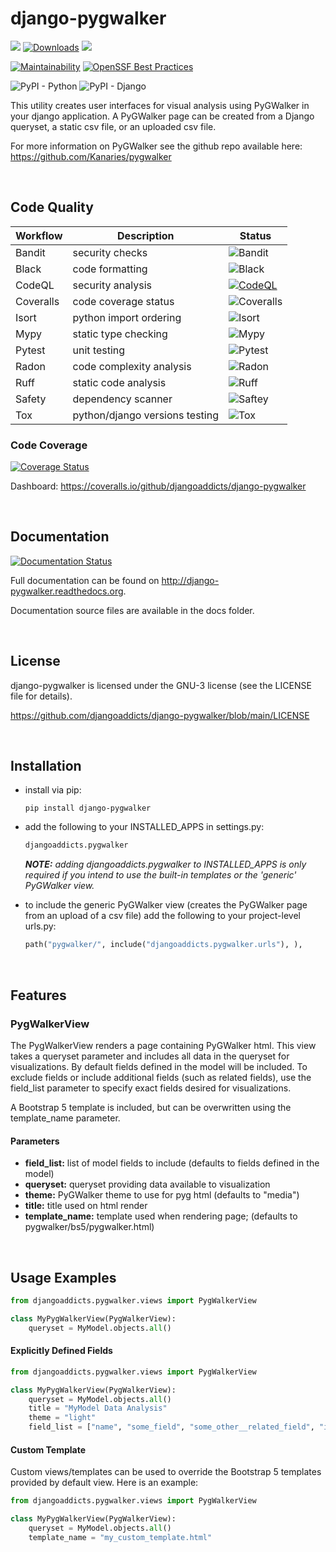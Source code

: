 # django-pygwalker
![](https://img.shields.io/pypi/v/django-pygwalker?color=blue) 
[![Downloads](https://static.pepy.tech/badge/django-pygwalker)](https://pepy.tech/project/django-pygwalker)
![](https://img.shields.io/pypi/status/django-pygwalker)

[![Maintainability](https://api.codeclimate.com/v1/badges/23aa8dc3c2e30ac40cb4/maintainability)](https://codeclimate.com/github/djangoaddicts/django-pygwalker/maintainability)
[![OpenSSF Best Practices](https://bestpractices.coreinfrastructure.org/projects/7682/badge)](https://bestpractices.coreinfrastructure.org/projects/7682)

![PyPI - Python](https://img.shields.io/pypi/pyversions/django-pygwalker)
![PyPI - Django](https://img.shields.io/pypi/djversions/django-pygwalker)



This utility creates user interfaces for visual analysis using PyGWalker in your django application. A PyGWalker page can be created from a Django queryset, a static csv file, or an uploaded csv file.

For more information on PyGWalker see the github repo available here: https://github.com/Kanaries/pygwalker 


<br/>

## Code Quality
| Workflow | Description             | Status                                                                       |
|----------|-------------------------|------------------------------------------------------------------------------|
|Bandit|security checks|![Bandit](https://github.com/djangoaddicts/django-pygwalker/actions/workflows/bandit.yaml/badge.svg)|
|Black|code formatting|![Black](https://github.com/djangoaddicts/django-pygwalker/actions/workflows/black.yaml/badge.svg)|
|CodeQL|security analysis|[![CodeQL](https://github.com/djangoaddicts/django-pygwalker/actions/workflows/github-code-scanning/codeql/badge.svg)](https://github.com/djangoaddicts/django-pygwalker/actions/workflows/github-code-scanning/codeql)|
|Coveralls|code coverage status|![Coveralls](https://github.com/djangoaddicts/django-pygwalker/actions/workflows/coveralls.yaml/badge.svg)|
|Isort|python import ordering|![Isort](https://github.com/djangoaddicts/django-pygwalker/actions/workflows/isort.yaml/badge.svg)|
|Mypy|static type checking|![Mypy](https://github.com/djangoaddicts/django-pygwalker/actions/workflows/mypy.yaml/badge.svg)|
|Pytest|unit testing|![Pytest](https://github.com/djangoaddicts/django-pygwalker/actions/workflows/pytest.yaml/badge.svg)|
|Radon|code complexity analysis|![Radon](https://github.com/djangoaddicts/django-pygwalker/actions/workflows/radon.yaml/badge.svg)|
|Ruff|static code analysis|![Ruff](https://github.com/djangoaddicts/django-pygwalker/actions/workflows/ruff.yaml/badge.svg)|
|Safety|dependency scanner|![Saftey](https://github.com/djangoaddicts/django-pygwalker/actions/workflows/safety.yaml/badge.svg)|
|Tox|python/django versions testing|![Tox](https://github.com/djangoaddicts/django-pygwalker/actions/workflows/tox.yaml/badge.svg)|


### Code Coverage 
[![Coverage Status](https://coveralls.io/repos/github/djangoaddicts/django-pygwalker/badge.svg)](https://coveralls.io/github/djangoaddicts/django-pygwalker)

Dashboard:
https://coveralls.io/github/djangoaddicts/django-pygwalker


<br/>

## Documentation
[![Documentation Status](https://readthedocs.org/projects/django-pygwalker/badge/?version=latest)](https://django-pygwalker.readthedocs.io/en/latest/?badge=latest)

Full documentation can be found on http://django-pygwalker.readthedocs.org. 

Documentation source files are available in the docs folder.


<br/>

## License
django-pygwalker is licensed under the GNU-3 license (see the LICENSE file for details).

https://github.com/djangoaddicts/django-pygwalker/blob/main/LICENSE


<br/>

## Installation 
- install via pip:
    ``` 
    pip install django-pygwalker
    ```
- add the following to your INSTALLED_APPS in settings.py:

    ```python 
    djangoaddicts.pygwalker
    ```

    ***NOTE:*** *adding djangoaddicts.pygwalker to INSTALLED_APPS is only required if you intend to use the built-in templates or the 'generic' PyGWalker view.* 

- to include the generic PyGWalker view (creates the PyGWalker page from an upload of a csv file) add the following to your project-level urls.py:

    ```python
    path("pygwalker/", include("djangoaddicts.pygwalker.urls"), ),
    ```


<br/>

## Features

### PygWalkerView
The PygWalkerView renders a page containing PyGWalker html. This view takes a queryset parameter and includes all data in the queryset for visualizations. By default fields defined in the model will be included. To exclude fields or include additional fields (such as related fields), use the field_list parameter to specify exact fields desired for visualizations.  

A Bootstrap 5 template is included, but can be overwritten using the template_name parameter. 

#### Parameters
- **field_list:** list of model fields to include (defaults to fields defined in the model)
- **queryset:** queryset providing data available to visualization
- **theme:** PyGWalker theme to use for pyg html (defaults to "media")
- **title:** title used on html render
- **template_name:** template used when rendering page; (defaults to pygwalker/bs5/pygwalker.html)

<br/>

## Usage Examples

```python
from djangoaddicts.pygwalker.views import PygWalkerView

class MyPygWalkerView(PygWalkerView):
    queryset = MyModel.objects.all()
```

#### Explicitly Defined Fields

```python
from djangoaddicts.pygwalker.views import PygWalkerView

class MyPygWalkerView(PygWalkerView):
    queryset = MyModel.objects.all()
    title = "MyModel Data Analysis"
    theme = "light"
    field_list = ["name", "some_field", "some_other__related_field", "id", "created_at", "updated_at"]
```


#### Custom Template
Custom views/templates can be used to override the Bootstrap 5 templates provided by default view. Here is an example:

```python
from djangoaddicts.pygwalker.views import PygWalkerView

class MyPygWalkerView(PygWalkerView):
    queryset = MyModel.objects.all()
    template_name = "my_custom_template.html"
```
